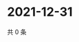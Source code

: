 # 2021-12-31

共 0 条

<!-- BEGIN WEIBO -->
<!-- 最后更新时间 Fri Dec 31 2021 17:15:37 GMT+0800 (China Standard Time) -->

<!-- END WEIBO -->
